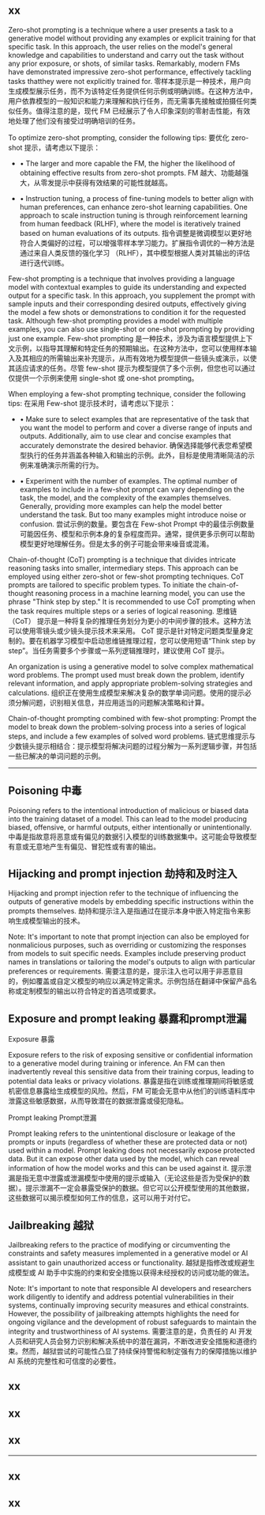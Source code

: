 ## xx

Zero-shot prompting is a technique where a user presents a task to a generative model without providing any examples or explicit training for that specific task. In this approach, the user relies on the model's general knowledge and capabilities to understand and carry out the task without any prior exposure, or shots, of similar tasks. Remarkably, modern FMs have demonstrated impressive zero-shot performance, effectively tackling tasks thatthey were not explicitly trained for.
零样本提示是一种技术，用户向生成模型展示任务，而不为该特定任务提供任何示例或明确训练。在这种方法中，用户依靠模型的一般知识和能力来理解和执行任务，而无需事先接触或拍摄任何类似任务。值得注意的是，现代 FM 已经展示了令人印象深刻的零射击性能，有效地处理了他们没有接受过明确培训的任务。

To optimize zero-shot prompting, consider the following tips:
要优化 zero-shot 提示，请考虑以下提示：

- • The larger and more capable the FM, the higher the likelihood of obtaining effective results from zero-shot prompts.
FM 越大、功能越强大，从零发提示中获得有效结果的可能性就越高。

- • Instruction tuning, a process of fine-tuning models to better align with human preferences, can enhance zero-shot learning capabilities. One approach to scale instruction tuning is through reinforcement learning from human feedback (RLHF), where the model is iteratively trained based on human evaluations of its outputs.
指令调整是微调模型以更好地符合人类偏好的过程，可以增强零样本学习能力。扩展指令调优的一种方法是通过来自人类反馈的强化学习 （RLHF），其中模型根据人类对其输出的评估进行迭代训练。


Few-shot prompting is a technique that involves providing a language model with contextual examples to guide its understanding and expected output for a specific task. In this approach, you supplement the prompt with sample inputs and their corresponding desired outputs, effectively giving the model a few shots or demonstrations to condition it for the requested task. Although few-shot prompting provides a model with multiple examples, you can also use single-shot or one-shot prompting by providing just one example.
Few-shot prompting 是一种技术，涉及为语言模型提供上下文示例，以指导其理解和特定任务的预期输出。在这种方法中，您可以使用样本输入及其相应的所需输出来补充提示，从而有效地为模型提供一些镜头或演示，以使其适应请求的任务。尽管 few-shot 提示为模型提供了多个示例，但您也可以通过仅提供一个示例来使用 single-shot 或 one-shot prompting。

When employing a few-shot prompting technique, consider the following tips:
在采用 Few-shot 提示技术时，请考虑以下提示：

- • Make sure to select examples that are representative of the task that you want the model to perform and cover a diverse range of inputs and outputs. Additionally, aim to use clear and concise examples that accurately demonstrate the desired behavior.
确保选择能够代表您希望模型执行的任务并涵盖各种输入和输出的示例。此外，目标是使用清晰简洁的示例来准确演示所需的行为。

- • Experiment with the number of examples. The optimal number of examples to include in a few-shot prompt can vary depending on the task, the model, and the complexity of the examples themselves. Generally, providing more examples can help the model better understand the task. But too many examples might introduce noise or confusion.
尝试示例的数量。要包含在 Few-shot Prompt 中的最佳示例数量可能因任务、模型和示例本身的复杂程度而异。通常，提供更多示例可以帮助模型更好地理解任务。但是太多的例子可能会带来噪音或混淆。


Chain-of-thought (CoT) prompting is a technique that divides intricate reasoning tasks into smaller, intermediary steps. This approach can be employed using either zero-shot or few-shot prompting techniques.  CoT prompts are tailored to specific problem types. To initiate the chain-of-thought reasoning process in a machine learning model, you can use the phrase "Think step by step." It is recommended to use CoT prompting when the task requires multiple steps or a series of logical reasoning.
思维链 （CoT） 提示是一种将复杂的推理任务划分为更小的中间步骤的技术。这种方法可以使用零镜头或少镜头提示技术来采用。 CoT 提示是针对特定问题类型量身定制的。要在机器学习模型中启动思维链推理过程，您可以使用短语“Think step by step”。当任务需要多个步骤或一系列逻辑推理时，建议使用 CoT 提示。


An organization is using a generative model to solve complex mathematical word problems. The prompt used must break down the problem, identify relevant information, and apply appropriate problem-solving strategies and calculations.
组织正在使用生成模型来解决复杂的数学单词问题。使用的提示必须分解问题，识别相关信息，并应用适当的问题解决策略和计算。

Chain-of-thought prompting combined with few-shot prompting: Prompt the model to break down the problem-solving process into a series of logical steps, and include a few examples of solved word problems.
链式思维提示与少数镜头提示相结合：提示模型将解决问题的过程分解为一系列逻辑步骤，并包括一些已解决的单词问题的示例。

***

## Poisoning  中毒

Poisoning refers to the intentional introduction of malicious or biased data into the training dataset of a model. This can lead to the model producing biased, offensive, or harmful outputs, either intentionally or unintentionally.
中毒是指故意将恶意或有偏见的数据引入模型的训练数据集中。这可能会导致模型有意或无意地产生有偏见、冒犯性或有害的输出。

## Hijacking and prompt injection 劫持和及时注入

Hijacking and prompt injection refer to the technique of influencing the outputs of generative models by embedding specific instructions within the prompts themselves.
劫持和提示注入是指通过在提示本身中嵌入特定指令来影响生成模型输出的技术。

Note: It's important to note that prompt injection can also be employed for nonmalicious purposes, such as overriding or customizing the responses from models to suit specific needs. Examples include preserving product names in translations or tailoring the model's outputs to align with particular preferences or requirements.
需要注意的是，提示注入也可以用于非恶意目的，例如覆盖或自定义模型的响应以满足特定需求。示例包括在翻译中保留产品名称或定制模型的输出以符合特定的首选项或要求。

## Exposure and prompt leaking 暴露和prompt泄漏

Exposure  暴露

Exposure refers to the risk of exposing sensitive or confidential information to a generative model during training or inference. An FM can then inadvertently reveal this sensitive data from their training corpus, leading to potential data leaks or privacy violations.
暴露是指在训练或推理期间将敏感或机密信息暴露给生成模型的风险。然后，FM 可能会无意中从他们的训练语料库中泄露这些敏感数据，从而导致潜在的数据泄露或侵犯隐私。

Prompt leaking  Prompt泄漏

Prompt leaking refers to the unintentional disclosure or leakage of the prompts or inputs (regardless of whether these are protected data or not) used within a model. Prompt leaking does not necessarily expose protected data. But it can expose other data used by the model, which can reveal information of how the model works and this can be used against it.
提示泄漏是指无意中泄露或泄漏模型中使用的提示或输入（无论这些是否为受保护的数据）。提示泄漏不一定会暴露受保护的数据。但它可以公开模型使用的其他数据，这些数据可以揭示模型如何工作的信息，这可以用于对付它。

## Jailbreaking  越狱

Jailbreaking refers to the practice of modifying or circumventing the constraints and safety measures implemented in a generative model or AI assistant to gain unauthorized access or functionality.
越狱是指修改或规避生成模型或 AI 助手中实施的约束和安全措施以获得未经授权的访问或功能的做法。

Note: It's important to note that responsible AI developers and researchers work diligently to identify and address potential vulnerabilities in their systems, continually improving security measures and ethical constraints. However, the possibility of jailbreaking attempts highlights the need for ongoing vigilance and the development of robust safeguards to maintain the integrity and trustworthiness of AI systems.
需要注意的是，负责任的 AI 开发人员和研究人员会努力识别和解决系统中的潜在漏洞，不断改进安全措施和道德约束。然而，越狱尝试的可能性凸显了持续保持警惕和制定强有力的保障措施以维护 AI 系统的完整性和可信度的必要性。

## xx

## xx

## xx

***

## xx

## xx
